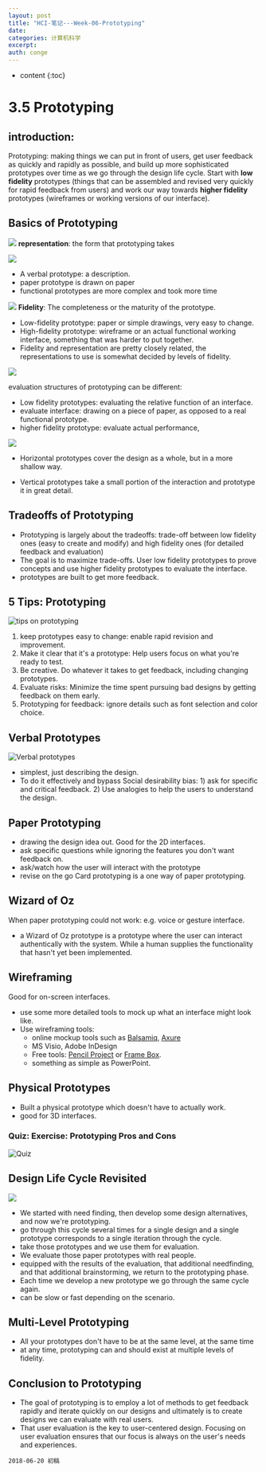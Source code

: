 ```yaml
---
layout: post
title: "HCI-笔记---Week-06-Prototyping"
date:
categories: 计算机科学
excerpt:
auth: conge
---
```

* content
{:toc}


# 3.5 Prototyping

## introduction:

Prototyping: making things we can put in front of users, get user feedback as quickly and rapidly as possible, and build up more sophisticated prototypes over time as we go through the design life cycle.
Start with __low fidelity__ prototypes (things that can be assembled and revised very quickly for rapid feedback from users) and work our way towards __higher fidelity__ prototypes (wireframes or working versions of our interface).

## Basics of Prototyping

![](/assets/images/计算机科学/118382-eba291ffad70e514.png)
__representation__: the form that prototyping takes

![](/assets/images/计算机科学/118382-0f08bf7d9d55cc27.png)

* A verbal prototype: a description.
* paper prototype is drawn on paper
* functional prototypes are more complex and took more time

![](/assets/images/计算机科学/118382-5cd78d95ca4d788b.png)
__Fidelity__: The completeness or the maturity of the prototype.

* Low-fidelity prototype: paper or simple drawings, very easy to change. 
* High-fidelity prototype: wireframe or an actual functional working interface, something that was harder to put together. 
* Fidelity and representation are pretty closely related, the representations to use is somewhat decided by levels of fidelity.

![](/assets/images/计算机科学/118382-a0293a8e81c88039.png)

evaluation structures of prototyping can be different:
* Low fidelity prototypes: evaluating the relative function of an interface.
* evaluate interface:  drawing on a piece of paper, as opposed to a real functional prototype. 
*  higher fidelity prototype: evaluate actual performance, 

![](/assets/images/计算机科学/118382-135064888b1fdbc2.png)

* Horizontal prototypes cover the design as a whole, but in a more shallow way. 

* Vertical prototypes take a small portion of the interaction and prototype it in great detail.


## Tradeoffs of Prototyping

* Prototyping is largely about the tradeoffs: trade-off between low fidelity ones (easy to create and modify) and high fidelity ones (for detailed feedback and evaluation)
* The goal is to maximize trade-offs. User low fidelity prototypes to prove concepts and use higher fidelity prototypes to evaluate the interface.
* prototypes are built to get more feedback.

## 5 Tips: Prototyping
![tips on prototyping](/assets/images/计算机科学/118382-e3f05797605c3e5a.png)

1. keep prototypes easy to change: enable rapid revision and improvement. 
2. Make it clear that it's a prototype: Help users focus on what you're ready to test. 
3. Be creative. Do whatever it takes to get feedback, including changing prototypes.
4. Evaluate risks: Minimize the time spent pursuing bad designs by getting feedback on them early. 
5. Prototyping for feedback: ignore details such as font selection and color choice.

## Verbal Prototypes
![Verbal prototypes](/assets/images/计算机科学/118382-f4f80837ff1794bc.png)

* simplest, just describing the design.
* To do it effectively and bypass Social desirability bias: 1) ask for specific and critical feedback. 2) Use analogies to help the users to understand the design. 

## Paper Prototyping

* drawing the design idea out. Good for the 2D interfaces.
* ask specific questions while ignoring the features you don't want feedback on.
* ask/watch how the user will interact with the prototype
* revise on the go
Card prototyping is a one way of paper prototyping.

## Wizard of Oz

When paper prototyping could not work: e.g. voice or gesture interface.

* a Wizard of Oz prototype is a prototype where the user can interact authentically with the system. While a human supplies the functionality that hasn't yet been implemented.

## Wireframing
Good for on-screen interfaces.
* use some more detailed tools to mock up what an interface might look like. 
* Use wireframing tools:
  * online mockup tools such as [Balsamiq](https://Balsamiq.com), [Axure](http://www.Axure.com)
  * MS Visio, Adobe InDesign
  * Free tools: [Pencil Project](https://pencil.evolus.vn/) or [Frame Box](http://framebox.org/).
  * something as simple as PowerPoint.

## Physical Prototypes
* Built a physical prototype which doesn't have to actually work. 
* good for 3D interfaces.

### Quiz: Exercise: Prototyping Pros and Cons
![Quiz](/assets/images/计算机科学/118382-34f7639eaea65f2e.png)


## Design Life Cycle Revisited
![](/assets/images/计算机科学/118382-26c1ab50cd962ba0.png)

*  We started with need finding, then develop some design alternatives, and now we're prototyping. 
* go through this cycle several times for a single design and a single prototype corresponds to a single iteration through the cycle.
* take those prototypes and we use them for evaluation. 
* We evaluate those paper prototypes with real people. 
* equipped with the results of the evaluation, that additional needfinding, and that additional brainstorming, we return to the prototyping phase. 
* Each time we develop a new prototype we go through the same cycle again. 
* can be slow or fast depending on the scenario. 

## Multi-Level Prototyping

* All your prototypes don't have to be at the same level, at the same time
* at any time, prototyping can and should exist at multiple levels of fidelity.


## Conclusion to Prototyping

* The goal of prototyping is to employ a lot of methods to get feedback rapidly and iterate quickly on our designs and ultimately is to create designs we can evaluate with real users.
*  That user evaluation is the key to user-centered design. Focusing on user evaluation ensures that our focus is always on the user's needs and experiences.

```
2018-06-20 初稿
```
